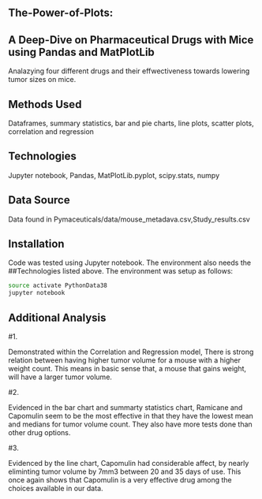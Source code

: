 ## The-Power-of-Plots:
## A Deep-Dive on Pharmaceutical Drugs with Mice using Pandas and MatPlotLib

Analazying four different drugs and their effwectiveness towards lowering tumor sizes on mice.

## Methods Used  

Dataframes, summary statistics, bar and pie charts, line plots, scatter plots, correlation and regression


## Technologies

Jupyter notebook, Pandas, MatPlotLib.pyplot, scipy.stats, numpy


## Data Source

Data found in Pymaceuticals/data/mouse_metadava.csv,Study_results.csv

## Installation

Code was tested using Jupyter notebook.  The environment also needs the ##Technologies listed above. The environment was setup as follows:

```bash
source activate PythonData38
jupyter notebook
```

## Additional Analysis

#1.

Demonstrated within the Correlation and Regression model, There is strong relation between having higher tumor volume for a mouse with a higher weight count. This means in basic sense that, a mouse that gains weight, will have a larger tumor volume.

#2. 

Evidenced in the bar chart and summarty statistics chart, Ramicane and Capomulin seem to be the most effective in that they have the lowest mean and medians for tumor volume count. They also have more tests done than other drug options.

#3. 

Evidenced by the line chart, Capomulin had considerable affect, by nearly eliminting tumor volume by 7mm3 between 20 and 35 days of use. This once again shows that Capomulin is a very effective drug among the choices available in our data.

